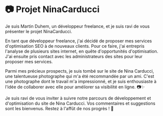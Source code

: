 # 📷 Projet NinaCarducci
Je suis Martin Duhem, un développeur freelance, et je suis ravi de vous présenter le projet NinaCarducci.

En tant que développeur freelance, j'ai décidé de proposer mes services d'optimisation SEO à de nouveaux clients. Pour ce faire, j'ai entrepris l'analyse de plusieurs sites internet, en quête d'opportunités d'optimisation. J'ai ensuite pris contact avec les administrateurs des sites pour leur proposer mes services.

Parmi mes précieux prospects, je suis tombé sur le site de Nina Carducci, une talentueuse photographe qui m'a été recommandée par un ami. C'est une photographe dont le travail m'a impressionné, et je suis enthousiaste à l'idée de collaborer avec elle pour améliorer sa visibilité en ligne. 📷✨

Je suis ravi de vous inviter à suivre notre parcours de développement et d'optimisation du site de Nina Carducci. Vos commentaires et suggestions sont les bienvenus. Restez à l'affût de nos progrès ! 🚀
